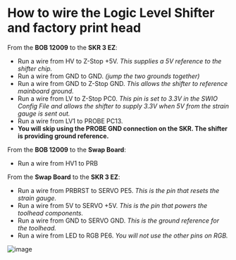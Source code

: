 # How to wire the Logic Level Shifter and factory print head

From the **BOB 12009** to the **SKR 3 EZ**:
- Run a wire from HV to Z-Stop +5V. _This supplies a 5V reference to the shifter chip._
- Run a wire from GND to GND. _(jump the two grounds together)_
- Run a wire from GND to Z-Stop GND. _This allows the shifter to reference mainboard ground._
- Run a wire from LV to Z-Stop PC0. _This pin is set to 3.3V in the SWIO Config File and allows the shifter to supply 3.3V when 5V from the strain gauge is sent out._
- Run a wire from LV1 to PROBE PC13.
- **You will skip using the PROBE GND connection on the SKR. The shifter is providing ground reference.**

From the **BOB 12009** to the **Swap Board**:
- Run a wire from HV1 to PRB

From the **Swap Board** to the **SKR 3 EZ**:
- Run a wire from PRBRST to SERVO PE5. _This is the pin that resets the strain gauge._
- Run a wire from 5V to SERVO +5V. _This is the pin that powers the toolhead components._
- Run a wire from GND to SERVO GND. _This is the ground reference for the toolhead._
- Run a wire from LED to RGB PE6. _You will not use the other pins on RGB._

![image](https://github.com/smartwareio/SWIO-Kobra-Max-Adapter-Kit/assets/139072083/d990462d-854e-40e7-b60e-4a5a26f215d4)
